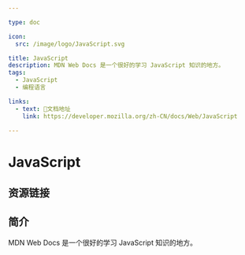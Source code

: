 ```yaml
---

type: doc

icon:
  src: /image/logo/JavaScript.svg

title: JavaScript
description: MDN Web Docs 是一个很好的学习 JavaScript 知识的地方。
tags:
  - JavaScript
  - 编程语言

links:
  - text: 📖文档地址
    link: https://developer.mozilla.org/zh-CN/docs/Web/JavaScript

---
```


<ShowLogo />

# JavaScript

<ShowTags />

<ShowBreadcrumb />

## 资源链接

<ShowLinks />

## 简介

MDN Web Docs 是一个很好的学习 JavaScript 知识的地方。
